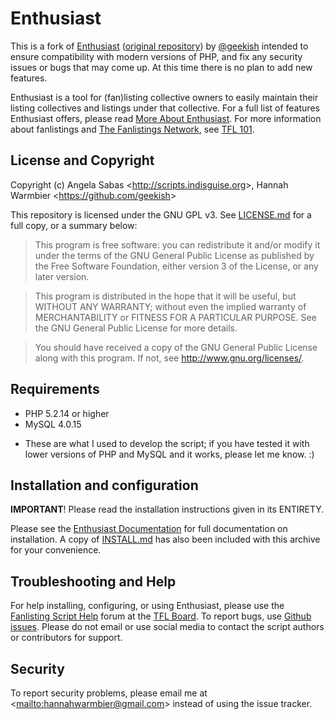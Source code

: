 # Enthusiast

This is a fork of [Enthusiast][enth] ([original repository][enth-repo]) by [@geekish][me]
intended to ensure compatibility with modern versions of PHP,
and fix any security issues or bugs that may come up.
At this time there is no plan to add new features.

Enthusiast is a tool for (fan)listing collective owners to easily maintain their listing collectives and listings under that collective.
For a full list of features Enthusiast offers, please read [More About Enthusiast][enth-features].
For more information about fanlistings and [The Fanlistings Network][tfl], see [TFL 101][tfl-101].

License and Copyright
---------------------

Copyright (c) Angela Sabas &lt;<http://scripts.indisguise.org>&gt;, Hannah Warmbier &lt;<https://github.com/geekish>&gt;

This repository is licensed under the GNU GPL v3.
See [LICENSE.md](LICENSE.md) for a full copy, or a summary below:

> This program is free software: you can redistribute it and/or modify
it under the terms of the GNU General Public License as published by
the Free Software Foundation, either version 3 of the License, or
any later version.

> This program is distributed in the hope that it will be useful,
but WITHOUT ANY WARRANTY; without even the implied warranty of
MERCHANTABILITY or FITNESS FOR A PARTICULAR PURPOSE. See the
GNU General Public License for more details.

> You should have received a copy of the GNU General Public License
along with this program.  If not, see <http://www.gnu.org/licenses/>.

Requirements
------------

- PHP 5.2.14 or higher
- MySQL 4.0.15

* These are what I used to develop the script; if you have tested it with
lower versions of PHP and MySQL and it works, please let me know. :)

Installation and configuration
------------------------------

**IMPORTANT**! Please read the installation instructions given in its ENTIRETY.

Please see the [Enthusiast Documentation][enth-docs] for full documentation on installation. A copy of [INSTALL.md](INSTALL.md) has also been included with this archive for your convenience.

Troubleshooting and Help
------------------------

For help installing, configuring, or using Enthusiast, please use the [Fanlisting Script Help][tfl-board-help] forum at the [TFL Board][tfl-board]. To report bugs, use [Github issues][issues].
Please do not email or use social media to contact the script authors or contributors for support.

Security
--------

To report security problems, please email me at &lt;<mailto:hannahwarmbier@gmail.com>&gt; instead of using the issue tracker.

[me]: https://github.com/geekish
[issues]: https://github.com/geekish/enthusiast/issues
[enth]: http://scripts.indisguise.org/enthusiast/
[enth-docs]: http://scripts.indisguise.org/enthusiast/documentation/
[enth-features]: http://scripts.indisguise.org/enthusiast/features/
[enth-repo]: https://github.com/angelasabas/enthusiast
[tfl]: http://thefanlistings.org/
[tfl-101]: http://thefanlistings.org/tfl101.php
[tfl-board]: http://board.thefanlistings.org/
[tfl-board-help]: http://board.thefanlistings.org/index.php?/forum/120-fanlisting-script-help/
